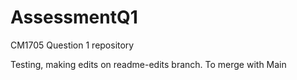 # AssessmentQ1
CM1705 Question 1 repository

Testing, making edits on readme-edits branch. To merge with Main
